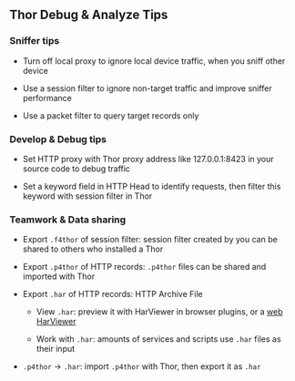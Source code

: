 ## Thor Debug & Analyze Tips


### Sniffer tips

* Turn off local proxy to ignore local device traffic, when you sniff other device

* Use a session filter to ignore non-target traffic and improve sniffer performance

* Use a packet filter to query target records only


### Develop & Debug tips

* Set HTTP proxy with Thor proxy address like 127.0.0.1:8423 in your source code to debug traffic

* Set a keyword field in HTTP Head to identify requests, then filter this keyword with session filter in Thor


### Teamwork & Data sharing

* Export `.f4thor` of session filter: session filter created by you can be shared to others who installed a Thor

* Export `.p4thor` of HTTP records: `.p4thor` files can be shared and imported with Thor

* Export `.har` of HTTP records:  HTTP Archive File

	* View `.har`: preview it with HarViewer in browser plugins, or a [web HarViewer](https://micmro.github.io/PerfCascade/)

	* Work with `.har`: amounts of services and scripts use `.har` files as their input

* `.p4thor` -> `.har`: import `.p4thor` with Thor, then export it as `.har`

<!-- * .har 格式标准化: -->